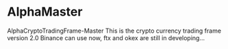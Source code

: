 # AlphaMaster
AlphaCryptoTradingFrame-Master
This is the crypto currency trading frame version 2.0
Binance can use now, ftx and okex are still in developing...
